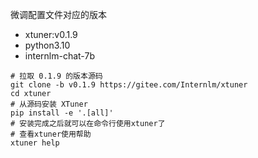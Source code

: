 微调配置文件对应的版本

* xtuner:v0.1.9
* python3.10
* internlm-chat-7b

```
# 拉取 0.1.9 的版本源码
git clone -b v0.1.9 https://gitee.com/Internlm/xtuner
cd xtuner
# 从源码安装 XTuner
pip install -e '.[all]'
# 安装完成之后就可以在命令行使用xtuner了
# 查看xtuner使用帮助
xtuner help
```

